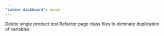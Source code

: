 ```yaml
---
"saleor-dashboard": minor
---
```


Delete single product test
Refactor page class files to eliminate duplication of variables
